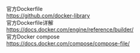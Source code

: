 官方Dockerfile  
https://github.com/docker-library  
官方Dockerfile详解  
https://docs.docker.com/engine/reference/builder/  
官方Docker compose  
https://docs.docker.com/compose/compose-file/  
